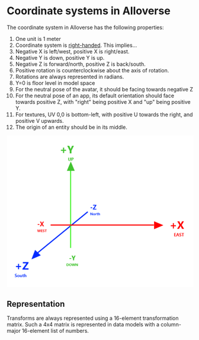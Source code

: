# Coordinate systems in Alloverse

The coordinate system in Alloverse has the following properties:

1. One unit is 1 meter
2. Coordinate system is [right-handed](https://www.evl.uic.edu/ralph/508S98/coordinates.html). This implies...
3. Negative X is left/west, positive X is right/east.
4. Negative Y is down, positive Y is up.
5. Negative Z is forward/north, positive Z is back/south.
6. Positive rotation is counterclockwise about the axis of rotation.
7. Rotations are always represented in radians.
8. Y=0 is floor level in model space
9. For the neutral pose of the avatar, it should be facing towards negative Z
10. For the neutral pose of an app, its default orientation should face towards positive Z, with "right" being positive X and "up" being positive Y.
11. For textures, UV 0,0 is bottom-left, with positive U towards the right, and positive V upwards.
12. The origin of an entity should be in its middle. 

![Rotation about Y axis is counterclockwise](XYZ.png)

## Representation

Transforms are always represented using a 16-element transformation matrix. Such a 4x4 matrix is
represented in data models with a column-major 16-element list of numbers.
